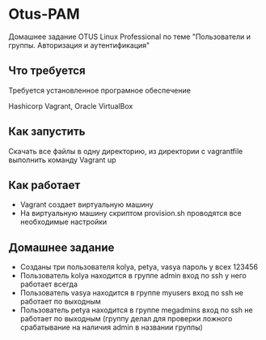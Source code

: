 # Otus-PAM
Домашнее задание OTUS Linux Professional по теме "Пользователи и группы. Авторизация и аутентификация"

## Что требуется
Требуется установленное програмное обеспечение

Hashicorp Vagrant, Oracle VirtualBox

## Как запустить
Скачать все файлы в одну директорию, из директории с vagrantfile выполнить команду Vagrant up

## Как работает

* Vagrant создает виртуальную машину
* На виртуальную машину скриптом provision.sh проводятся все необходимые настройки

 
## Домашнее задание
* Созданы три пользователя kolya, petya, vasya пароль у всеx 123456
* Пользователь kolya находится в группе admin вход по ssh у него работает всегда
* Пользователь vasya находится в группе myusers вход по ssh не работает по выходным
* Пользователь petya находится в группе megadmins вход по ssh не работает по выходным (группу делал для проверки ложного срабатывание на наличия admin в названии группы)
